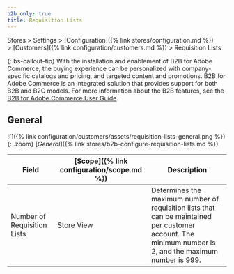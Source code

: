```yaml
---
b2b_only: true
title: Requisition Lists
---
```


Stores > Settings > [Configuration]({% link stores/configuration.md %}) > [Customers]({% link configuration/customers.md %}) > Requisition Lists

{:.bs-callout-tip}
With the installation and enablement of B2B for Adobe Commerce, the buying experience can be personalized with company-specific catalogs and pricing, and targeted content and promotions. B2B for Adobe Commerce is an integrated solution that provides support for both B2B and B2C models. For more information about the B2B features, see the [B2B for Adobe Commerce User Guide](https://experienceleague.adobe.com/docs/commerce-admin/b2b/introduction.html).

## General

![]({% link configuration/customers/assets/requisition-lists-general.png %}){: .zoom}
[_General_]({% link stores/b2b-configure-requisition-lists.md %})

|Field|[Scope]({% link configuration/scope.md %})|Description|
|--- |--- |--- |
|Number of Requisition Lists|Store View|Determines the maximum number of requisition lists that can be maintained per customer account. The minimum number is 2, and the maximum number is 999.|
